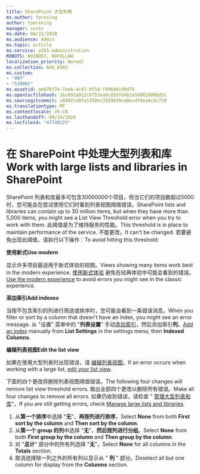 ```yaml
---
title: SharePoint 大型列表
ms.author: toresing
author: tomresing
manager: scotv
ms.date: 04/21/2020
ms.audience: Admin
ms.topic: article
ms.service: o365-administration
ROBOTS: NOINDEX, NOFOLLOW
localization_priority: Normal
ms.collection: Adm_O365
ms.custom:
- "407"
- "530001"
ms.assetid: ee07bf74-7aeb-4c47-8f5d-f496d6c09d79
ms.openlocfilehash: 1bc891a912c6753ea6c85d7d4b2a5d802080bd5c
ms.sourcegitcommit: c6692ce0fa1358ec3529e59ca0ecdfdea4cdc759
ms.translationtype: MT
ms.contentlocale: zh-CN
ms.lasthandoff: 09/14/2020
ms.locfileid: "47720123"
---
```

# <a name="work-with-large-lists-and-libraries-in-sharepoint"></a><span data-ttu-id="777a1-102">在 SharePoint 中处理大型列表和库</span><span class="sxs-lookup"><span data-stu-id="777a1-102">Work with large lists and libraries in SharePoint</span></span>

<span data-ttu-id="777a1-103">SharePoint 列表和库最多可包含30000000个项目，但当它们的项目数超过5000时，您可能会在尝试使用它们时看到列表视图阈值错误。</span><span class="sxs-lookup"><span data-stu-id="777a1-103">SharePoint lists and libraries can contain up to 30 million items, but when they have more than 5,000 items, you might see a List View Threshold error when you try to work with them.</span></span> <span data-ttu-id="777a1-104">此阈值是为了维持服务的性能。</span><span class="sxs-lookup"><span data-stu-id="777a1-104">This threshold is in place to maintain performance of the service.</span></span> <span data-ttu-id="777a1-105">不能更改。</span><span class="sxs-lookup"><span data-stu-id="777a1-105">It can't be changed.</span></span> <span data-ttu-id="777a1-106">若要避免出现此阈值，请执行以下操作：</span><span class="sxs-lookup"><span data-stu-id="777a1-106">To avoid hitting this threshold:</span></span>

<span data-ttu-id="777a1-107">**使用新式**</span><span class="sxs-lookup"><span data-stu-id="777a1-107">**Use modern**</span></span>

<span data-ttu-id="777a1-108">显示许多项目最适用于新式体验的视图。</span><span class="sxs-lookup"><span data-stu-id="777a1-108">Views showing many items work best in the modern experience.</span></span> <span data-ttu-id="777a1-109">[使用新式体验](https://support.office.com/article/66dac24b-4177-4775-bf50-3d267318caa9) 避免在经典体验中可能会看到的错误。</span><span class="sxs-lookup"><span data-stu-id="777a1-109">[Use the modern experience](https://support.office.com/article/66dac24b-4177-4775-bf50-3d267318caa9) to avoid errors you might see in the classic experience.</span></span>

<span data-ttu-id="777a1-110">**添加索引**</span><span class="sxs-lookup"><span data-stu-id="777a1-110">**Add indexes**</span></span>

<span data-ttu-id="777a1-111">当按不包含索引的列进行筛选或排序时，您可能会看到一条错误消息。</span><span class="sxs-lookup"><span data-stu-id="777a1-111">When you filter or sort by a column that doesn't have an index, you might see an error message.</span></span> <span data-ttu-id="777a1-112">从 "设置" 菜单中的 "**列表设置**" 手动[添加索引](https://support.office.com/article/f3f00554-b7dc-44d1-a2ed-d477eac463b0)，然后添加索引**列**。</span><span class="sxs-lookup"><span data-stu-id="777a1-112">[Add an index](https://support.office.com/article/f3f00554-b7dc-44d1-a2ed-d477eac463b0) manually from **List Settings** in the settings menu, then **Indexed Columns**.</span></span>

<span data-ttu-id="777a1-113">**编辑列表视图**</span><span class="sxs-lookup"><span data-stu-id="777a1-113">**Edit the list view**</span></span>

<span data-ttu-id="777a1-114">如果在使用大型列表时出现错误，请 [编辑列表视图](https://support.office.com/article/15916903-e79a-423f-b4e2-02d37e1ff372)。</span><span class="sxs-lookup"><span data-stu-id="777a1-114">If an error occurs when working with a large list, [edit your list view](https://support.office.com/article/15916903-e79a-423f-b4e2-02d37e1ff372).</span></span>

<span data-ttu-id="777a1-115">下面的四个更改将删除列表视图阈值错误。</span><span class="sxs-lookup"><span data-stu-id="777a1-115">The following four changes will remove list view threshold errors.</span></span> <span data-ttu-id="777a1-116">做出全部四个更改以删除所有错误。</span><span class="sxs-lookup"><span data-stu-id="777a1-116">Make all four changes to remove all errors.</span></span> <span data-ttu-id="777a1-117">如果仍收到错误，请检查 " [管理大型列表和库](https://support.office.com/article/B8588DAE-9387-48C2-9248-C24122F07C59)"。</span><span class="sxs-lookup"><span data-stu-id="777a1-117">If you are still getting errors, check [Manage large lists and libraries](https://support.office.com/article/B8588DAE-9387-48C2-9248-C24122F07C59).</span></span>

1. <span data-ttu-id="777a1-118">从**第一个排序**中选择 "**无**"，**再按列进行排序**。</span><span class="sxs-lookup"><span data-stu-id="777a1-118">Select **None** from both **First sort by the column** and **Then sort by the column**.</span></span>
2. <span data-ttu-id="777a1-119">从**第一个 group 的列**中选择 "**无**"，**然后按列进行分组**。</span><span class="sxs-lookup"><span data-stu-id="777a1-119">Select **None** from both **First group by the column** and **Then group by the column**.</span></span>
3. <span data-ttu-id="777a1-120">对 "**总计**" 部分中的所有列选择 "**无**"。</span><span class="sxs-lookup"><span data-stu-id="777a1-120">Select **None** for all columns in the **Totals** section.</span></span>
4. <span data-ttu-id="777a1-121">取消选择除一列之外的所有列以显示从 " **列** " 部分。</span><span class="sxs-lookup"><span data-stu-id="777a1-121">Deselect all but one column for display from the **Columns** section.</span></span>

